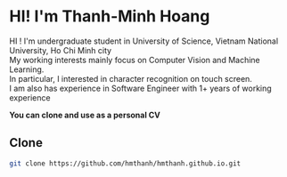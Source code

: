 # HI! I'm Thanh-Minh Hoang
HI ! I'm undergraduate student in University of Science, Vietnam National University, Ho Chi Minh city<br/>
My working interests mainly focus on Computer Vision and Machine Learning.<br/>
In particular, I interested in character recognition on touch screen.<br/>
I am also has experience in Software Engineer with 1+ years of working experience<br/>

**You can clone and use as a personal CV**<br/>
## Clone 
```sh
git clone https://github.com/hmthanh/hmthanh.github.io.git
```
